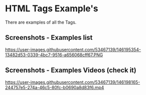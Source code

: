 
# HTML Tags Example's

There are examples of all the Tags.


## Screenshots - Examples list

https://user-images.githubusercontent.com/53467139/146195354-13482d53-0339-4bc7-9516-a656068cff67.PNG

## Screenshots - Examples Videos (check it)

https://user-images.githubusercontent.com/53467139/146198165-244757e5-274a-46c5-80fc-b0690a8d83f6.mp4


